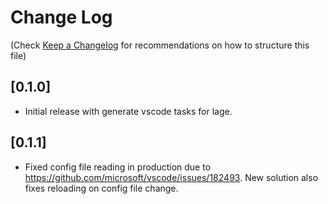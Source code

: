 # Change Log

(Check [Keep a Changelog](http://keepachangelog.com/) for recommendations on how to structure this file)

## [0.1.0]

- Initial release with generate vscode tasks for lage.

## [0.1.1]

- Fixed config file reading in production due to https://github.com/microsoft/vscode/issues/182493. New solution also fixes reloading on config file change.